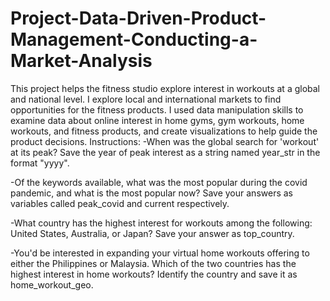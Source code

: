 # Project-Data-Driven-Product-Management-Conducting-a-Market-Analysis
This project helps the fitness studio explore interest in workouts at a global and national level.
I explore local and international markets to find opportunities for the fitness products. I used data manipulation skills to examine data about online interest in home gyms, gym workouts, home workouts, and fitness products, and create visualizations to help guide the product decisions.
Instructions:
-When was the global search for 'workout' at its peak? Save the year of peak interest as a string named year_str in the format "yyyy".

-Of the keywords available, what was the most popular during the covid pandemic, and what is the most popular now? Save your answers as variables called peak_covid and current respectively.

-What country has the highest interest for workouts among the following: United States, Australia, or Japan? Save your answer as top_country.

-You'd be interested in expanding your virtual home workouts offering to either the Philippines or Malaysia. Which of the two countries has the highest interest in home workouts? Identify the country and save it as home_workout_geo.
